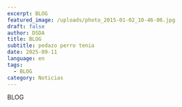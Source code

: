 ```yaml
---
excerpt: BLOG
featured_image: /uploads/photo_2015-01-02_10-46-06.jpg
draft: false
author: DSDA
title: BLOG
subtitle: pedazo perro tenia
date: 2025-09-11
language: en
tags:
  - BLOG
category: Noticias
---
```

BLOG